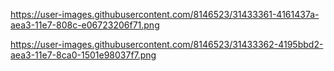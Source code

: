 https://user-images.githubusercontent.com/8146523/31433361-4161437a-aea3-11e7-808c-e06723206f71.png

https://user-images.githubusercontent.com/8146523/31433362-4195bbd2-aea3-11e7-8ca0-1501e98037f7.png
